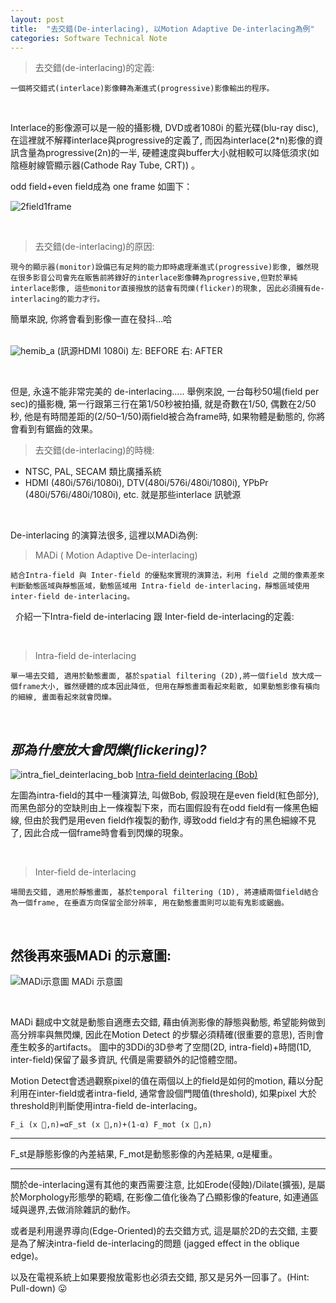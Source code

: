 ```yaml
---
layout: post
title:  "去交錯(De-interlacing), 以Motion Adaptive De-interlacing為例"
categories: Software Technical Note
---
```


> 去交錯(de-interlacing)的定義:

```一個將交錯式(interlace)影像轉為漸進式(progressive)影像輸出的程序。```

&nbsp;

Interlace的影像源可以是一般的攝影機, DVD或者1080i 的藍光碟(blu-ray disc),在這裡就不解釋interlace與progressive的定義了, 而因為interlace(2*n)影像的資訊含量為progressive(2n)的一半, 硬體速度與buffer大小就相較可以降低須求(如陰極射線管顯示器(Cathode Ray Tube, CRT)) 。


odd field+even field成為 one frame 如圖下：

![2field1frame](/assets/images/2field1frame.jpg)

&nbsp;

> 去交錯(de-interlacing)的原因:

```現今的顯示器(monitor)設備已有足夠的能力即時處理漸進式(progressive)影像, 雖然現在很多影音公司會先在販售前將錄好的interlace影像轉為progressive,但對於單純interlace影像, 這些monitor直接撥放的話會有閃爍(flicker)的現象, 因此必須擁有de-interlacing的能力才行。```

簡單來說, 你將會看到影像一直在發抖…哈  
&nbsp;

![hemib_a](/assets/images/hemib_a.png)
        (訊源HDMI 1080i) 左: BEFORE 右: AFTER 

&nbsp;

但是, 永遠不能非常完美的 de-interlacing…..
舉例來說, 一台每秒50場(field per sec)的攝影機, 第一行跟第三行在第1/50秒被拍攝, 就是奇數在1/50, 偶數在2/50秒, 他是有時間差距的(2/50–1/50)兩field被合為frame時, 如果物體是動態的, 你將會看到有鋸齒的效果。
&nbsp;

> 去交錯(de-interlacing)的時機:

 + NTSC, PAL, SECAM 類比廣播系統
 + HDMI (480i/576i/1080i), DTV(480i/576i/480i/1080i), YPbPr (480i/576i/480i/1080i), etc. 就是那些interlace 訊號源

&nbsp;

De-interlacing 的演算法很多, 這裡以MADi為例:
> MADi ( Motion Adaptive De-interlacing)

```結合Intra-field 與 Inter-field 的優點來實現的演算法，利用 field 之間的像素差來判斷動態區域與靜態區域，動態區域用 Intra-field de-interlacing，靜態區域使用 inter-field de-interlacing。```

&nbsp;
介紹一下Intra-field de-interlacing 跟 Inter-field de-interlacing的定義:

&nbsp;
> Intra-field de-interlacing

```單一場去交錯, 適用於動態畫面, 基於spatial filtering (2D),將一個field 放大成一個frame大小, 雖然硬體的成本因此降低, 但用在靜態畫面看起來鬆散, 如果動態影像有橫向的細線, 畫面看起來就會閃爍。```

&nbsp;

## _**那為什麼放大會閃爍(flickering)?**_


![intra_fiel_deinterlacing_bob](/assets/images/intra_fiel_deinterlacing_bob.png)
        [Intra-field deinterlacing (Bob)](https://www.slideshare.net/ramesh130/de-interlacing-techniques-wid-ref)


左圖為intra-field的其中一種演算法, 叫做Bob, 假設現在是even field(紅色部分), 而黑色部分的空缺則由上一條複製下來，而右圖假設有在odd field有一條黑色細線, 但由於我們是用even field作複製的動作, 導致odd field才有的黑色細線不見了, 因此合成一個frame時會看到閃爍的現象。

&nbsp;
> Inter-field de-interlacing

```場間去交錯, 適用於靜態畫面, 基於temporal filtering (1D), 將連續兩個field結合為一個frame, 在垂直方向保留全部分辨率, 用在動態畫面則可以能有鬼影或鋸齒。```

&nbsp;

## 然後再來張MADi 的示意圖:

![MADi示意圖](/assets/images/madi.png)
        MADi 示意圖

&nbsp;

MADi 翻成中文就是動態自適應去交錯, 藉由偵測影像的靜態與動態, 希望能夠做到高分辨率與無閃爍,
因此在Motion Detect 的步驟必須精確(很重要的意思), 否則會產生較多的artifacts。
圖中的3DDi的3D參考了空間(2D, intra-field)+時間(1D, inter-field)保留了最多資訊, 代價是需要額外的記憶體空間。

Motion Detect會透過觀察pixel的值在兩個以上的field是如何的motion, 藉以分配利用在inter-field或者intra-field, 
通常會設個門閥值(threshold), 如果pixel 大於threshold則判斷使用intra-field de-interlacing。

```F_i (x ⃗,n)=αF_st (x ⃗,n)+(1-α) F_mot (x ⃗,n)```

---

F_st是靜態影像的內差結果, F_mot是動態影像的內差結果, α是權重。

---

關於de-interlacing還有其他的東西需要注意, 比如Erode(侵蝕)/Dilate(擴張), 
是屬於Morphology形態學的範疇, 
在影像二值化後為了凸顯影像的feature, 如連通區域與邊界,去做消除雜訊的動作。

或者是利用邊界導向(Edge-Oriented)的去交錯方式, 這是屬於2D的去交錯, 
主要是為了解決intra-field de-interlacing的問題 (jagged effect in the oblique edge)。

以及在電視系統上如果要撥放電影也必須去交錯, 那又是另外一回事了。(Hint: Pull-down) 😛